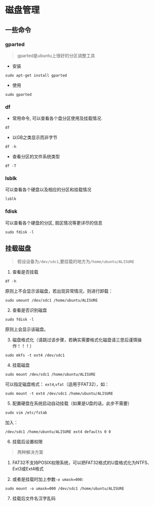 # 磁盘管理


## 一些命令

### gparted

> gparted是ubuntu上很好的分区调整工具

* 安装
```
sudo apt-get install gparted
```

* 使用
```
sudo gparted
```


### df

* 常用命令, 可以查看各个盘分区使用及挂载情况. 
```
df
```

* 以GB之类显示而非字节
```
df -h
```

* 查看分区的文件系统类型
```
df -T
```

### lsblk

可以查看各个硬盘以及相应的分区和挂载情况
```
lsblk
```

### fdisk
可以查看各个硬盘的分区, 扇区情况等更详尽的信息
```
sudo fdisk -l
```


## 挂载磁盘

> 假设设备为`/dev/sdc1`,要挂载的地方为`/home/ubuntu/ALISURE`

1. 查看是否挂载

```
df -h
```

原则上不会显示该磁盘，若出现异常情况，则进行卸载：
```
sudo umount /dev/sdc1 /home/ubuntu/ALISURE
```

2. 查看是否识别磁盘

```
sudo fdisk -l
```

原则上会显示该磁盘。

3. 磁盘格式化（请跳过该步骤，若确实需要格式化磁盘请三思后谨慎操作！！！）

```
sudo mkfs -t ext4 /dev/sdc1
```

4. 挂载磁盘

```
sudo mount /dev/sdc1 /home/ubuntu/ALISURE
```

可以指定磁盘格式： `ext4`,`vfat`（适用于FAT32），如：
```
sudo mount -t ext4 /dev/sdc1 /home/ubuntu/ALISURE
```

5. 配置硬盘在系统启动自动挂载（如果是U盘的话，此步不需要）

```
sudo vim /etc/fstab
```
加入：
```
/dev/sdc1 /home/ubuntu/ALISURE ext4 defaults 0 0
```

6. 挂载后设置权限

> 两种解决方案

1. FAT32不支持POSIX权限系统，可以把FAT32格式的U盘格式化为NTFS、Ext3或Ext4格式

2. 或者是挂载时加上参数`-o umask=000`: 
```
sudo mount -o umask=000 /dev/sdc1 /home/ubuntu/ALISURE
```

7. 挂载后文件名汉字乱码



